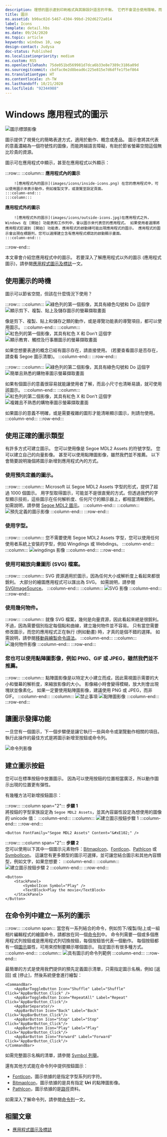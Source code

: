 ```yaml
---
description: 理想的圖示達到印刷格式與其餘設計語言的平衡。 它們不會混合使用隱喻，而且只會盡可能快速並簡單地溝通所需的內容。
title: 圖示
ms.assetid: b90ac02d-5467-4304-99bd-292d6272a014
label: Icons
template: detail.hbs
ms.date: 09/24/2020
ms.topic: article
keywords: windows 10, uwp
design-contact: Judysa
doc-status: Published
ms.localizationpriority: medium
ms.custom: RS5
ms.openlocfilehash: 75de051bd569981d7dca6b33e8e7389c3186a09d
ms.sourcegitcommit: cbdfac0e2d8bead6c225e815e7d6dffe1f5ef864
ms.translationtype: HT
ms.contentlocale: zh-TW
ms.lasthandoff: 10/21/2020
ms.locfileid: "92344988"
---
```

# <a name="icons-for-windows-apps"></a>Windows 應用程式的圖示

![圖示標頭影像](images/icons/header-icons.png)

圖示提供了視覺化的簡略表達方式，適用於動作、概念或產品。 圖示會將其代表的意義濃縮為一個符號性的圖像，而能跨越語言障礙，有助於節省螢幕空間這個無比珍貴的資源。 

圖示可在應用程式中顯示，甚至在應用程式以外顯示： 

:::row:::
    :::column:::
        **應用程式內的圖示**

        ![應用程式內的圖示](images/icons/inside-icons.png) 在您的應用程式中，可以使用圖示來表示動作，例如複製文字，或瀏覽至設定頁面。
    :::column-end:::
    :::column:::
**應用程式外的圖示**

        ![應用程式外的圖示](images/icons/outside-icons.jpg)在應用程式之外，Windows 在 [開始] 功能表和工作列中，會以圖示來代表您的應用程式。 如果使用者選擇將應用程式釘選到 [開始] 功能表，應用程式的啟動磚可能出現應用程式的圖示。 應用程式的圖示會出現在標題列，您可以選擇建立含有應用程式標誌的啟動顯示畫面。
    :::column-end:::
:::row-end:::

本文章會介紹您應用程式中的圖示。 若要深入了解應用程式以外的圖示 (應用程式圖示)，請參閱[應用程式圖示及標誌](./app-icons-and-logos.md)一文。

## <a name="when-to-use-icons"></a>使用圖示的時機

圖示可以節省空間，但該在什麼情況下使用？ 

:::row:::
    :::column:::
        ![綠色列的第一個影像，其具有綠色勾號和 Do 這個字](images/do.svg) ![顯示剪下、複製、貼上及儲存圖示的螢幕擷取畫面](images/icons/icons-standard.svg)<br>

像是剪下、複製、貼上和儲存之類的動作，或是導覽功能表的導覽項目，都可以使用圖示。
    :::column-end:::
    :::column:::
        ![紅色列的第一個影像，其具有紅色 X 和 Don’t 這個字](images/dont.svg) ![顯示教育、觸控及行事曆圖示的螢幕擷取畫面](images/icons/icons-concept.svg)<br>

如果您想要表達的概念已經有圖示存在，請直接使用。 (若要查看圖示是否存在，請查看 Segoe 圖示清單)。
    :::column-end:::
:::row-end:::

:::row:::
    :::column:::
        ![綠色列的第二個影像，其具有綠色勾號和 Do 這個字](images/do.svg) ![簡單且熟悉的購物車圖示螢幕擷取畫面](images/icons/icon-shopping-cart.svg)<br>

如果有個圖示的意義很容易就能讓使用者了解，而且小尺寸也清晰易讀，就可使用該圖示。
    :::column-end:::
    :::column:::
        ![紅色列的第二個影像，其具有紅色 X 和 Don’t 這個字](images/dont.svg) ![複雜且不熟悉的購物車圖示螢幕擷取畫面](images/icons/icon-bad-example.png)<br>

如果圖示的意義不明確，或是需要複雜的圖形才能清晰顯示圖示，則請勿使用。
    :::column-end:::
:::row-end:::



## <a name="using-the-right-type-of-icon"></a>使用正確的圖示類型

有許多方式可建立圖示。 您可以使用像是 Segoe MDL2 Assets 的符號字型。 您可以建立自己的向量影像。 甚至可以使用點陣圖影像，雖然我們並不推薦。 以下會簡要說明幾個將圖示新增到應用程式內的方式。 

### <a name="use-a-predefined-icon"></a>使用預先定義的圖示。
:::row:::
    :::column:::
Microsoft 以 Segoe MDL2 Assets 字型的形式，提供了超過 1000 個圖示。 用字型取得圖示，可能並不是很直覺的方式。但透過我們的字型顯示技術，這些圖示在任何解析度、任何尺寸的顯示器上，都相當清晰銳利。 如需說明，請參閱 [Segoe MDL2 圖示](segoe-ui-symbol-font.md)。
    :::column-end:::
    :::column:::
        ![預先定義的圖示影像](images/icons/predefined-icon.png)
    :::column-end:::
:::row-end:::

### <a name="use-a-font"></a>使用字型。
:::row:::
    :::column:::
您不需要使用 Segoe MDL2 Assets 字型，您可以使用任何使用者系統上安裝的字型，例如 Wingdings 或 Webdings。
    :::column-end:::
    :::column:::
        ![wingdings 影像](images/icons/wingdings.png)
    :::column-end:::
:::row-end:::

### <a name="use-a-scalable-vector-graphics-svg-file"></a>使用可縮放向量圖形 (SVG) 檔案。
:::row:::
    :::column:::
SVG 資源適用於圖示，因為任何大小或解析度上看起來都很銳利。 大部分的繪圖應用程式可以匯出為 SVG。 如需說明，請參閱 [SVGImageSource](/uwp/api/windows.ui.xaml.media.imaging.svgimagesource)。
    :::column-end:::
    :::column:::
        ![SVG 影像](images/icons/icon-scale.gif)
    :::column-end:::
:::row-end:::

### <a name="use-geometry-objects"></a>使用幾何物件。
:::row:::
    :::column:::
就像 SVG 檔案，幾何是向量資源，因此看起來總是很銳利。 不過，因為需要個別指定每個點和曲線，建立幾何物件並不容易。 只有當您需要修改圖示，而您的應用程式正在執行 (例如動畫) 時，才真的是個不錯的選擇。 如需說明，請參閱[移動與繪製命令語法](../../xaml-platform/move-draw-commands-syntax.md)。 
    :::column-end:::
    :::column:::
        ![幾何物件影像](images/icons/geometry-objects.png)
    :::column-end:::
:::row-end:::

### <a name="you-can-also-use-a-bitmap-image-such-as-png-gif-or-jpeg-although-we-dont-recommend-it"></a>您也可以使用點陣圖影像，例如 PNG、GIF 或 JPEG，雖然我們並不推薦。
:::row:::
    :::column:::
點陣圖影像是以特定大小建立而成，因此需視圖示需要的大小和螢幕的解析度，來縮放影像的大小。 影像縮小時會變得模糊，放大則會出現塊狀並像素化。 如果一定要使用點陣圖影像，建議使用 PNG 或 JPEG，而非 GIF。 
    :::column-end:::
    :::column:::
        ![禁止事項](images/dont.svg) ![點陣圖影像](images/icons/bitmap-image.png)
    :::column-end:::
:::row-end:::

## <a name="make-the-icon-do-something"></a>讓圖示發揮功能

一旦您有一個圖示，下一個步驟便是讓它執行一些與命令或瀏覽動作相關的項目。 執行此操作的最佳方式是將圖示新增至按鈕或命令列。 

![命令列影像](images/icons/app-bar-desktop.svg)

## <a name="create-an-icon-button"></a>建立圖示按鈕

您可以在標準按鈕中放置圖示。 因為可以使用按鈕的位置相當廣泛，所以動作圖示出現的位置更有彈性。 

有幾種方法可新增按鈕圖示：

:::row:::
    :::column span="2":::
        <b>步驟 1</b><br>
將按鈕的字型家族設定為 `Segoe MDL2 Assets`，並其內容屬性設定為想使用的圖像的 unicode 值：
    :::column-end:::
    :::column:::
        ![建立圖示按鈕步驟 1](images/icons/create-icon-step-1.svg)
    :::column-end:::
:::row-end:::

```xaml 
<Button FontFamily="Segoe MDL2 Assets" Content="&#xE102;" />
```

:::row:::
    :::column span="2":::
        <b>步驟 2</b><br>
您可以使用以下其中一個圖示元素物件：[BitmapIcon](/uwp/api/windows.ui.xaml.controls.bitmapicon)、[FontIcon](/uwp/api/windows.ui.xaml.controls.fonticon)、[PathIcon](/uwp/api/windows.ui.xaml.controls.pathicon) 或 [SymbolIcon](/uwp/api/windows.ui.xaml.controls.symbolicon)。 這讓您有更多類型的圖示可選擇，並可讓您結合圖示和其他內容類型，例如文字，如果您想要：
    :::column-end:::
    :::column:::
        ![建立圖示按鈕步驟 2](images/icons/icon-text-step-2.svg)
    :::column-end:::
:::row-end:::

```xaml 
<Button>
    <StackPanel>
        <SymbolIcon Symbol="Play" />
        <TextBlock>Play the movie</TextBlock>
    </StackPanel>
</Button>
```

## <a name="create-a-series-of-icons-in-a-command-bar"></a>在命令列中建立一系列的圖示

:::row:::
    :::column span:::
當您有一系列結合的命令，例如剪下/複製/貼上或一組相片編輯程式的繪圖命令，請都放在同一個[命令列](../controls-and-patterns/app-bars.md)中。 命令列需要一個或多個應用程式列按鈕或是應用程式列切換按鈕，每個按鈕皆代表一個動作。 每個按鈕都有一個[圖示](/uwp/api/windows.ui.xaml.controls.appbarbutton#Windows_UI_Xaml_Controls_AppBarButton_Icon)屬性，可用來控制要顯示哪個圖示。 指定圖示有很多種方式。 
    :::column-end:::
    :::column:::
        ![具有圖示的命令列範例](images/icons/create-icon-command-bar.svg)
    :::column-end:::
:::row-end:::

最簡單的方式是使用我們提供的預先定義圖示清單，只需指定圖示名稱，例如 [返回] 或 [停止]，然後系統便會進行繪製： 

``` xaml
<CommandBar>
    <AppBarToggleButton Icon="Shuffle" Label="Shuffle" Click="AppBarButton_Click" />
    <AppBarToggleButton Icon="RepeatAll" Label="Repeat" Click="AppBarButton_Click"/>
    <AppBarSeparator/>
    <AppBarButton Icon="Back" Label="Back" Click="AppBarButton_Click"/>
    <AppBarButton Icon="Stop" Label="Stop" Click="AppBarButton_Click"/>
    <AppBarButton Icon="Play" Label="Play" Click="AppBarButton_Click"/>
    <AppBarButton Icon="Forward" Label="Forward" Click="AppBarButton_Click"/>
</CommandBar>

```
如需完整圖示名稱的清單，請參閱 [Symbol 列舉](/uwp/api/windows.ui.xaml.controls.symbol)。 

還有其他方式能在命令列中提供按鈕圖示：

+ [FontIcon](/uwp/api/windows.ui.xaml.controls.fonticon)，圖示依據的是指定字型系列的字符。
+ [BitmapIcon](/uwp/api/windows.ui.xaml.controls.bitmapicon)，圖示依據的是具有指定 **Uri** 的點陣圖影像。
+ [PathIcon](/uwp/api/windows.ui.xaml.controls.pathicon)，圖示依據的是[路徑](/uwp/api/windows.ui.xaml.shapes.path)資料。

如需深入了解命令列，請參閱[命令列](../controls-and-patterns/app-bars.md)一文。 



## <a name="related-articles"></a>相關文章

* [應用程式圖示及標誌](app-icons-and-logos.md)
